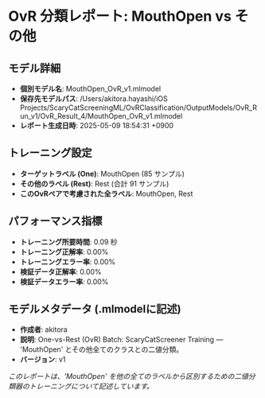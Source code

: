 # OvR 分類レポート: MouthOpen vs その他

## モデル詳細
- **個別モデル名**: MouthOpen_OvR_v1.mlmodel 
- **保存先モデルパス**: /Users/akitora.hayashi/iOS Projects/ScaryCatScreeningML/OvRClassification/OutputModels/OvR_Run_v1/OvR_Result_4/MouthOpen_OvR_v1.mlmodel
- **レポート生成日時**: 2025-05-09 18:54:31 +0900

## トレーニング設定
- **ターゲットラベル (One)**: MouthOpen (85 サンプル)
- **その他のラベル (Rest)**: Rest (合計 91 サンプル)
- **このOvRペアで考慮された全ラベル**: MouthOpen, Rest

## パフォーマンス指標
- **トレーニング所要時間**: 0.09 秒
- **トレーニング正解率**: 0.00%
- **トレーニングエラー率**: 0.00%
- **検証データ正解率**: 0.00%
- **検証データエラー率**: 0.00%

## モデルメタデータ (.mlmodelに記述)
- **作成者**: akitora
- **説明**: One-vs-Rest (OvR) Batch: ScaryCatScreener Training — 'MouthOpen' とその他全てのクラスとの二値分類。 
- **バージョン**: v1

*このレポートは、'MouthOpen' を他の全てのラベルから区別するための二値分類器のトレーニングについて記述しています。*